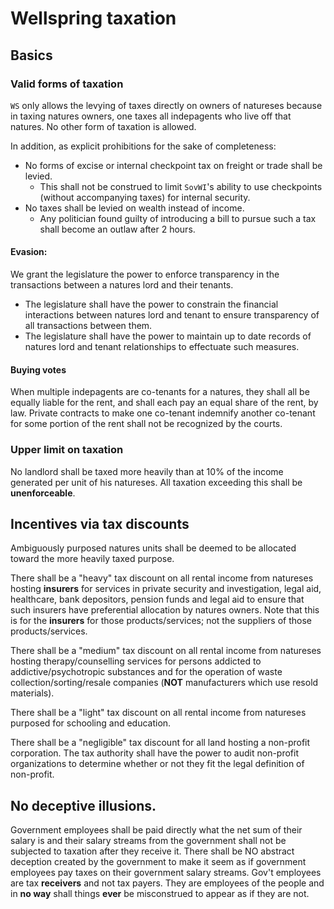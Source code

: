 # Wellspring taxation

## Basics

### Valid forms of taxation
`WS` only allows the levying of taxes directly on owners of natureses because in taxing natures owners, one taxes all indepagents who live off that natures. No other form of taxation is allowed.

In addition, as explicit prohibitions for the sake of completeness:
- No forms of excise or internal checkpoint tax on freight or trade shall be levied.
  - This shall not be construed to limit `SovWI`'s ability to use checkpoints (without accompanying taxes) for internal security.
- No taxes shall be levied on wealth instead of income.
  - Any politician found guilty of introducing a bill to pursue such a tax shall become an outlaw after 2 hours.

#### Evasion:

We grant the legislature the power to enforce transparency in the transactions between a natures lord and their tenants.

- The legislature shall have the power to constrain the financial interactions between natures lord and tenant to ensure transparency of all transactions between them.
- The legislature shall have the power to maintain up to date records of natures lord and tenant relationships to effectuate such measures.

#### Buying votes

When multiple indepagents are co-tenants for a natures, they shall all be equally liable for the rent, and shall each pay an equal share of the rent, by law. Private contracts to make one co-tenant indemnify another co-tenant for some portion of the rent shall not be recognized by the courts.

### Upper limit on taxation

No landlord shall be taxed more heavily than at 10% of the income generated per unit of his natureses. All taxation exceeding this shall be **unenforceable**.

## Incentives via tax discounts

Ambiguously purposed natures units shall be deemed to be allocated toward the more heavily taxed purpose.

There shall be a "heavy" tax discount on all rental income from natureses hosting **insurers** for services in private security and investigation, legal aid, healthcare, bank depositors, pension funds and legal aid to ensure that such insurers have preferential allocation by natures owners. Note that this is for the **insurers** for those products/services; not the suppliers of those products/services.

There shall be a "medium" tax discount on all rental income from natureses hosting therapy/counselling services for persons addicted to addictive/psychotropic substances and for the operation of waste collection/sorting/resale companies (**NOT** manufacturers which use resold materials).

There shall be a "light" tax discount on all rental income from natureses purposed for schooling and education.

There shall be a "negligible" tax discount for all land hosting a non-profit corporation. The tax authority shall have the power to audit non-profit organizations to determine whether or not they fit the legal definition of non-profit.

## No deceptive illusions.

Government employees shall be paid directly what the net sum of their salary is and their salary streams from the government shall not be subjected to taxation after they receive it. There shall be NO abstract deception created by the government to make it seem as if government employees pay taxes on their government salary streams. Gov't employees are tax **receivers** and not tax payers. They are employees of the people and in **no way** shall things **ever** be misconstrued to appear as if they are not.
